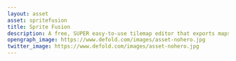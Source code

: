 ```yaml
---
layout: asset
asset: spritefusion
title: Sprite Fusion
description: A free, SUPER easy-to-use tilemap editor that exports maps to Defold Tilemap and Tilesource in one click.
opengraph_image: https://www.defold.com/images/asset-nohero.jpg
twitter_image: https://www.defold.com/images/asset-nohero.jpg
---
```


